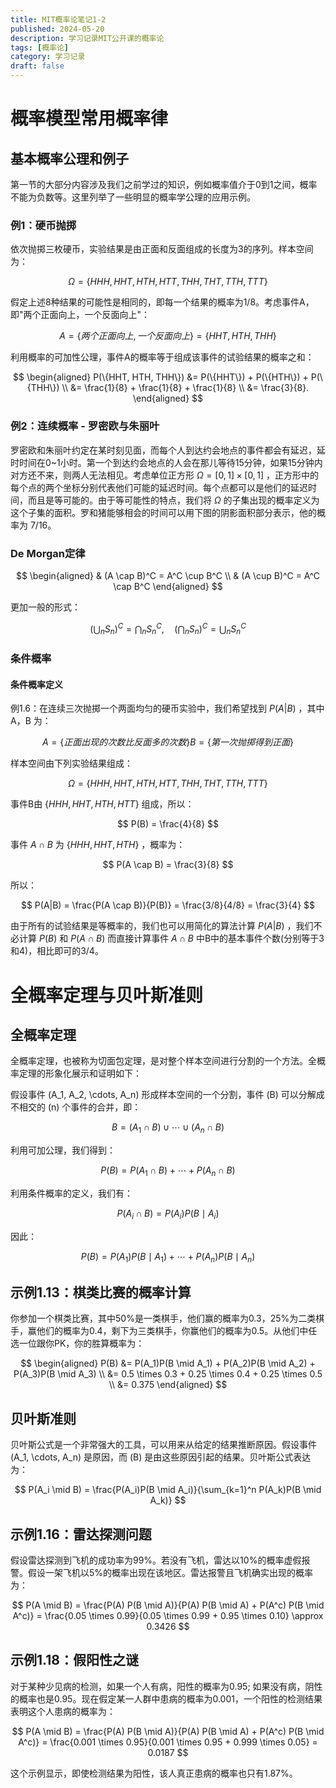 ```yaml
---
title: MIT概率论笔记1-2
published: 2024-05-20
description: 学习记录MIT公开课的概率论
tags: [概率论]
category: 学习记录
draft: false
---
```

# 概率模型常用概率律

## 基本概率公理和例子

第一节的大部分内容涉及我们之前学过的知识，例如概率值介于0到1之间，概率不能为负数等。这里列举了一些明显的概率学公理的应用示例。

### 例1：硬币抛掷

依次抛掷三枚硬币，实验结果是由正面和反面组成的长度为3的序列。样本空间为：

$$
\Omega = \{HHH, HHT, HTH, HTT, THH, THT, TTH, TTT\}
$$

假定上述8种结果的可能性是相同的，即每一个结果的概率为1/8。考虑事件A，即"两个正面向上，一个反面向上"：

$$
A = \{两个正面向上, 一个反面向上\} = \{HHT, HTH, THH\}
$$

利用概率的可加性公理，事件A的概率等于组成该事件的试验结果的概率之和：

$$
\begin{aligned}
P(\{HHT, HTH, THH\}) &= P(\{HHT\}) + P(\{HTH\}) + P(\{THH\}) \\
&= \frac{1}{8} + \frac{1}{8} + \frac{1}{8} \\
&= \frac{3}{8}.
\end{aligned}
$$

### 例2：连续概率 - 罗密欧与朱丽叶

罗密欧和朱丽叶约定在某时刻见面，而每个人到达约会地点的事件都会有延迟，延时时间在0~1小时。第一个到达约会地点的人会在那儿等待15分钟，如果15分钟内对方还不来，则两人无法相见。考虑单位正方形 $\Omega=[0,1] \times [0,1]$ ，正方形中的每个点的两个坐标分别代表他们可能的延迟时间。每个点都可以是他们的延迟时间，而且是等可能的。由于等可能性的特点，我们将 $\Omega$ 的子集出现的概率定义为这个子集的面积。罗和猪能够相会的时间可以用下图的阴影面积部分表示，他的概率为 7/16。

### De Morgan定律

$$
\begin{aligned}
& (A \cap B)^C = A^C \cup B^C \\
& (A \cup B)^C = A^C \cap B^C
\end{aligned}
$$

更加一般的形式：

$$
\left(\bigcup_n S_n\right)^C = \bigcap_n S_n^C, \quad \left(\bigcap_n S_n\right)^C = \bigcup_n S_n^C
$$



### 条件概率

#### 条件概率定义

例1.6：在连续三次抛掷一个两面均匀的硬币实验中，我们希望找到 $P(A|B)$ ，其中 A，B 为：

$$
A = \{正面出现的次数比反面多的次数\}
B = \{第一次抛掷得到正面\}
$$

样本空间由下列实验结果组成：

$$
\Omega = \{HHH, HHT, HTH, HTT, THH, THT, TTH, TTT\}
$$

事件B由 $\{HHH, HHT, HTH, HTT\}$ 组成，所以：

$$
P(B) = \frac{4}{8}
$$

事件 $A \cap B$ 为 $\{HHH, HHT, HTH\}$ ，概率为：

$$
P(A \cap B) = \frac{3}{8}
$$

所以：

$$
P(A|B) = \frac{P(A \cap B)}{P(B)} = \frac{3/8}{4/8} = \frac{3}{4}
$$

由于所有的试验结果是等概率的，我们也可以用简化的算法计算 $P(A|B)$ ，我们不必计算 $P(B)$ 和 $P(A \cap B)$ 而直接计算事件 $A \cap B$ 中B中的基本事件个数(分别等于3和4)，相比即可的3/4。

# 全概率定理与贝叶斯准则

## 全概率定理

全概率定理，也被称为切面包定理，是对整个样本空间进行分割的一个方法。全概率定理的形象化展示和证明如下：

假设事件 \(A_1, A_2, \cdots, A_n\) 形成样本空间的一个分割，事件 \(B\) 可以分解成不相交的 \(n\) 个事件的合并，即：

$$
B = (A_1 \cap B) \cup \cdots \cup (A_n \cap B)
$$

利用可加公理，我们得到：

$$
P(B) = P(A_1 \cap B) + \cdots + P(A_n \cap B)
$$

利用条件概率的定义，我们有：

$$
P(A_i \cap B) = P(A_i)P(B \mid A_i)
$$

因此：

$$
P(B) = P(A_1)P(B \mid A_1) + \cdots + P(A_n)P(B \mid A_n)
$$

## 示例1.13：棋类比赛的概率计算

你参加一个棋类比赛，其中50%是一类棋手，他们赢的概率为0.3，25%为二类棋手，赢他们的概率为0.4，剩下为三类棋手，你赢他们的概率为0.5。从他们中任选一位跟你PK，你的胜算概率为：

$$
\begin{aligned}
P(B) &= P(A_1)P(B \mid A_1) + P(A_2)P(B \mid A_2) + P(A_3)P(B \mid A_3) \\
&= 0.5 \times 0.3 + 0.25 \times 0.4 + 0.25 \times 0.5 \\
&= 0.375
\end{aligned}
$$

## 贝叶斯准则

贝叶斯公式是一个非常强大的工具，可以用来从给定的结果推断原因。假设事件 \(A_1, \cdots, A_n\) 是原因，而 \(B\) 是由这些原因引起的结果。贝叶斯公式表达为：

$$
P(A_i \mid B) = \frac{P(A_i)P(B \mid A_i)}{\sum_{k=1}^n P(A_k)P(B \mid A_k)}
$$

## 示例1.16：雷达探测问题

假设雷达探测到飞机的成功率为99%。若没有飞机，雷达以10%的概率虚假报警。假设一架飞机以5%的概率出现在该地区。雷达报警且飞机确实出现的概率为：

$$
P(A \mid B) = \frac{P(A) P(B \mid A)}{P(A) P(B \mid A) + P(A^c) P(B \mid A^c)} = \frac{0.05 \times 0.99}{0.05 \times 0.99 + 0.95 \times 0.10} \approx 0.3426
$$

## 示例1.18：假阳性之谜

对于某种少见病的检测，如果一个人有病，阳性的概率为0.95; 如果没有病，阴性的概率也是0.95。现在假定某一人群中患病的概率为0.001，一个阳性的检测结果表明这个人患病的概率为：

$$
P(A \mid B) = \frac{P(A) P(B \mid A)}{P(A) P(B \mid A) + P(A^c) P(B \mid A^c)} = \frac{0.001 \times 0.95}{0.001 \times 0.95 + 0.999 \times 0.05} = 0.0187
$$

这个示例显示，即使检测结果为阳性，该人真正患病的概率也只有1.87%。

